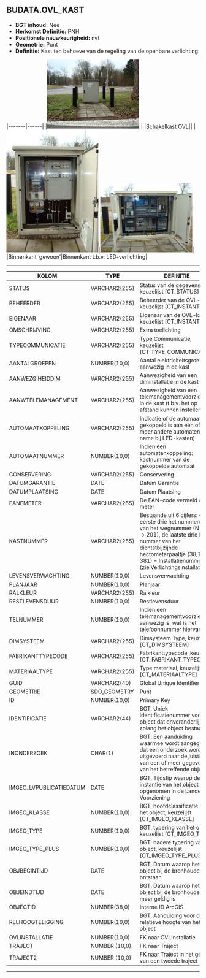 ﻿## BUDATA.OVL_KAST


* __BGT inhoud:__ Nee
* __Herkomst Definitie:__ PNH
* __Positionele nauwkeurigheid:__ nvt
* __Geometrie:__ Punt
* __Definitie:__ Kast ten behoeve van de regeling van de openbare verlichting.

|-------|------|
|![Schakelkast OVL](ovlkast_1.png)||
|Schakelkast OVL||
|![Binnenkant ‘gewoon’](ovlkast_2.png)|![Binnenkant t.b.v. LED-verlichting](ovlkast_3.png)|
|Binnenkant ‘gewoon’|Binnenkant t.b.v. LED-verlichting|

***

|KOLOM                           	|TYPE          	|DEFINITIE|
|------                          	|----          	|-----    |
|STATUS                          	|VARCHAR2(255) 	|Status van de gegevens, keuzelijst [CT_STATUS]|
|BEHEERDER                       	|VARCHAR2(255) 	|Beheerder van de OVL-kast, keuzelijst [CT_INSTANTIE]|
|EIGENAAR                        	|VARCHAR2(255) 	|Eigenaar van de OVL-kast, keuzelijst [CT_INSTANTIE]|
|OMSCHRIJVING                    	|VARCHAR2(255) 	|Extra toelichting|
|TYPECOMMUNICATIE                	|VARCHAR2(255) 	|Type Communicatie, keuzelijst [CT_TYPE_COMMUNICATIE]|
|AANTALGROEPEN                   	|NUMBER(10,0)  	|Aantal elektriciteitsgroepen aanwezig in de kast|
|AANWEZGIHEIDDIM                 	|VARCHAR2(255) 	|Aanwezigheid van een diminstallatie in de kast|
|AANWTELEMANAGEMENT              	|VARCHAR2(255) 	|Aanwezigheid van een telemanagementvoorziening in de kast (t.b.v. het op afstand kunnen instellen)|
|AUTOMAATKOPPELING               	|VARCHAR2(255) 	|Indicatie of de automaat gekoppeld is aan één of meer andere automaten (met name bij LED-kasten)|
|AUTOMAATNUMMER                  	|NUMBER(10,0)  	|Indien een automatenkoppeling: kastnummer van de gekoppelde automaat|
|CONSERVERING                    	|VARCHAR2(255) 	|Conservering|
|DATUMGARANTIE                   	|DATE          	|Datum Garantie|
|DATUMPLAATSING                  	|DATE          	|Datum Plaatsing|
|EANEMETER                       	|VARCHAR2(255) 	|De EAN-code vermeld op de meter|
|KASTNUMMER                      	|VARCHAR2(255) 	|Bestaande uit 6 cijfers: de eerste drie het nummerdeel van het wegnummer (N201 -> 201), de laatste drie het nummer van het dichtstbijzijnde hectometerpaaltje (38,1 -> 381) = Installatienummer (zie Verlichtingsinstallatie)|
|LEVENSVERWACHTING               	|NUMBER(10,0)  	|Levensverwachting|
|PLANJAAR                        	|NUMBER(10,0)  	|Planjaar|
|RALKLEUR                        	|VARCHAR2(255) 	|Ralkleur|
|RESTLEVENSDUUR                  	|NUMBER(10,0)  	|Restlevensduur|
|TELNUMMER                       	|NUMBER(10,0)  	|Indien een telemanagementvoorziening aanwezig is: wat is het telefoonnummer hiervan|
|DIMSYSTEEM                      	|VARCHAR2(255) 	|Dimsysteem Type, keuzelijst [CT_DIMSYSTEEM]|
|FABRIKANTTYPECODE               	|VARCHAR2(255) 	|Fabrikanttypecode, keuzelijst [CT_FABRIKANT_TYPECODE]|
|MATERIAALTYPE                   	|VARCHAR2(255)  |Type materiaal, keuzelijst [CT_MATERIAALTYPE]|
|GUID                            	|VARCHAR2(40)  	|Global Unique Identifier|
|GEOMETRIE                       	|SDO_GEOMETRY  	|Punt|
|ID                              	|NUMBER(10,0)  	|Primary Key|
|IDENTIFICATIE			            |VARCHAR2(44)  	|BGT, Uniek identificatienummer voor het object dat onveranderlijk is zolang het object bestaat|
|INONDERZOEK                        |CHAR(1)       	|BGT, Een aanduiding waarmee wordt aangegeven dat een onderzoek wordt uitgevoerd naar de juistheid van een of meer gegevens van het betreffende object|
|IMGEO_LVPUBLICATIEDATUM            |DATE          	|BGT, Tijdstip waarop deze instantie van het object is opgenomen in de Landelijke Voorziening|
|IMGEO_KLASSE                       |NUMBER(10,0)   |BGT, hoofdclassificatie van het object, keuzelijst [CT_IMGEO_KLASSE]|
|IMGEO_TYPE                         |NUMBER(10,0)   |BGT, typering van het object, keuzelijst [CT_IMGEO_TYPE] |
|IMGEO_TYPE_PLUS                    |NUMBER(10,0)   |BGT, nadere typering van het object, keuzelijst [CT_IMGEO_TYPE_PLUS]|
|OBJBEGINTIJD                    	|DATE          	|BGT, Datum waarop het object bij de bronhouder is ontstaan|
|OBJEINDTIJD                     	|DATE          	|BGT, Datum waarop het object bij de bronhouder niet meer geldig is|
|OBJECTID                        	|NUMBER(38,0)   |Interne ID ArcGIS|
|RELHOOGTELIGGING                	|NUMBER(10,0)  	|BGT, Aanduiding voor de relatieve hoogte van het object|
|OVLINSTALLATIE                  	|NUMBER(10,0)  	|FK naar OVLInstallatie|
|TRAJECT							|NUMBER (10,0)	|FK naar Traject|
|TRAJECT2							|NUMBER (10,0)	|FK naar Traject in het geval van een tweede traject|

***


